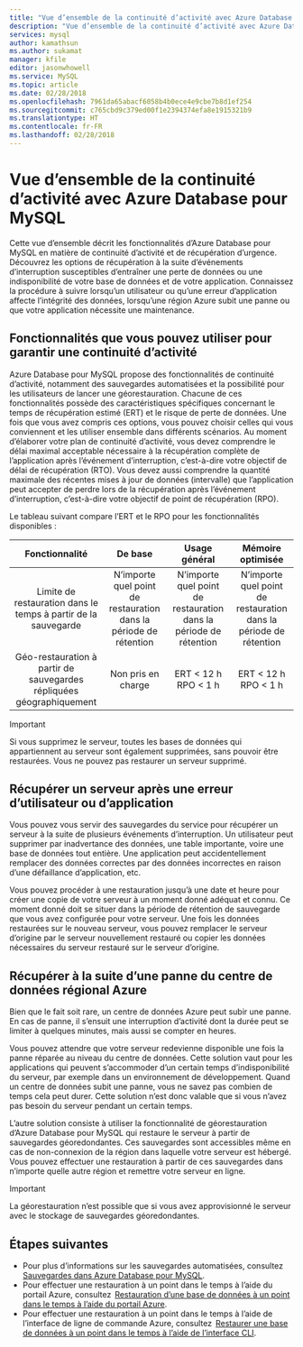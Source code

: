 ```yaml
---
title: "Vue d’ensemble de la continuité d’activité avec Azure Database pour MySQL"
description: "Vue d’ensemble de la continuité d’activité avec Azure Database pour MySQL."
services: mysql
author: kamathsun
ms.author: sukamat
manager: kfile
editor: jasonwhowell
ms.service: MySQL
ms.topic: article
ms.date: 02/28/2018
ms.openlocfilehash: 7961da65abacf6058b4b0ece4e9cbe7b8d1ef254
ms.sourcegitcommit: c765cbd9c379ed00f1e2394374efa8e1915321b9
ms.translationtype: HT
ms.contentlocale: fr-FR
ms.lasthandoff: 02/28/2018
---
```

# <a name="overview-of-business-continuity-with-azure-database-for-mysql"></a>Vue d’ensemble de la continuité d’activité avec Azure Database pour MySQL

Cette vue d’ensemble décrit les fonctionnalités d’Azure Database pour MySQL en matière de continuité d’activité et de récupération d’urgence. Découvrez les options de récupération à la suite d’événements d’interruption susceptibles d’entraîner une perte de données ou une indisponibilité de votre base de données et de votre application. Connaissez la procédure à suivre lorsqu’un utilisateur ou qu’une erreur d’application affecte l’intégrité des données, lorsqu’une région Azure subit une panne ou que votre application nécessite une maintenance.

## <a name="features-that-you-can-use-to-provide-business-continuity"></a>Fonctionnalités que vous pouvez utiliser pour garantir une continuité d’activité

Azure Database pour MySQL propose des fonctionnalités de continuité d’activité, notamment des sauvegardes automatisées et la possibilité pour les utilisateurs de lancer une géorestauration. Chacune de ces fonctionnalités possède des caractéristiques spécifiques concernant le temps de récupération estimé (ERT) et le risque de perte de données. Une fois que vous avez compris ces options, vous pouvez choisir celles qui vous conviennent et les utiliser ensemble dans différents scénarios. Au moment d’élaborer votre plan de continuité d’activité, vous devez comprendre le délai maximal acceptable nécessaire à la récupération complète de l’application après l’événement d’interruption, c’est-à-dire votre objectif de délai de récupération (RTO). Vous devez aussi comprendre la quantité maximale des récentes mises à jour de données (intervalle) que l’application peut accepter de perdre lors de la récupération après l’événement d’interruption, c’est-à-dire votre objectif de point de récupération (RPO).

Le tableau suivant compare l’ERT et le RPO pour les fonctionnalités disponibles :

| **Fonctionnalité** | **De base** | **Usage général** | **Mémoire optimisée** |
| :------------: | :-------: | :-----------------: | :------------------: |
| Limite de restauration dans le temps à partir de la sauvegarde | N’importe quel point de restauration dans la période de rétention | N’importe quel point de restauration dans la période de rétention | N’importe quel point de restauration dans la période de rétention |
| Géo-restauration à partir de sauvegardes répliquées géographiquement | Non pris en charge | ERT < 12 h<br/>RPO < 1 h | ERT < 12 h<br/>RPO < 1 h |

> [!IMPORTANT]
> Si vous supprimez le serveur, toutes les bases de données qui appartiennent au serveur sont également supprimées, sans pouvoir être restaurées. Vous ne pouvez pas restaurer un serveur supprimé.

## <a name="recover-a-server-after-a-user-or-application-error"></a>Récupérer un serveur après une erreur d’utilisateur ou d’application

Vous pouvez vous servir des sauvegardes du service pour récupérer un serveur à la suite de plusieurs événements d’interruption. Un utilisateur peut supprimer par inadvertance des données, une table importante, voire une base de données tout entière. Une application peut accidentellement remplacer des données correctes par des données incorrectes en raison d’une défaillance d’application, etc.

Vous pouvez procéder à une restauration jusqu’à une date et heure pour créer une copie de votre serveur à un moment donné adéquat et connu. Ce moment donné doit se situer dans la période de rétention de sauvegarde que vous avez configurée pour votre serveur. Une fois les données restaurées sur le nouveau serveur, vous pouvez remplacer le serveur d’origine par le serveur nouvellement restauré ou copier les données nécessaires du serveur restauré sur le serveur d’origine.

## <a name="recover-from-an-azure-regional-data-center-outage"></a>Récupérer à la suite d’une panne du centre de données régional Azure

Bien que le fait soit rare, un centre de données Azure peut subir une panne. En cas de panne, il s’ensuit une interruption d’activité dont la durée peut se limiter à quelques minutes, mais aussi se compter en heures.

Vous pouvez attendre que votre serveur redevienne disponible une fois la panne réparée au niveau du centre de données. Cette solution vaut pour les applications qui peuvent s’accommoder d’un certain temps d’indisponibilité du serveur, par exemple dans un environnement de développement. Quand un centre de données subit une panne, vous ne savez pas combien de temps cela peut durer. Cette solution n’est donc valable que si vous n’avez pas besoin du serveur pendant un certain temps.

L’autre solution consiste à utiliser la fonctionnalité de géorestauration d’Azure Database pour MySQL qui restaure le serveur à partir de sauvegardes géoredondantes. Ces sauvegardes sont accessibles même en cas de non-connexion de la région dans laquelle votre serveur est hébergé. Vous pouvez effectuer une restauration à partir de ces sauvegardes dans n’importe quelle autre région et remettre votre serveur en ligne.

> [!IMPORTANT]
> La géorestauration n’est possible que si vous avez approvisionné le serveur avec le stockage de sauvegardes géoredondantes.

## <a name="next-steps"></a>Étapes suivantes

- Pour plus d’informations sur les sauvegardes automatisées, consultez [Sauvegardes dans Azure Database pour MySQL](concepts-backup.md).
- Pour effectuer une restauration à un point dans le temps à l’aide du portail Azure, consultez  [Restauration d’une base de données à un point dans le temps à l’aide du portail Azure](howto-restore-server-portal.md).
- Pour effectuer une restauration à un point dans le temps à l’aide de l’interface de ligne de commande Azure, consultez  [Restaurer une base de données à un point dans le temps à l’aide de l’interface CLI](howto-restore-server-cli.md).